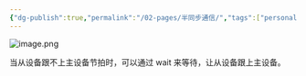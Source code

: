 ```yaml
---
{"dg-publish":true,"permalink":"/02-pages/半同步通信/","tags":["personal/blog","计算机组成原理/总线"]}
---
```


![image.png](https://yelanyanyu-img-bed.oss-cn-hangzhou.aliyuncs.com/img/blog/2024/11/20241120220331.png)

当从设备跟不上主设备节拍时，可以通过 wait 来等待，让从设备跟上主设备。